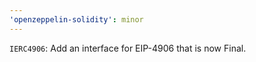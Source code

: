 ```yaml
---
'openzeppelin-solidity': minor
---
```


`IERC4906`: Add an interface for EIP-4906 that is now Final.
